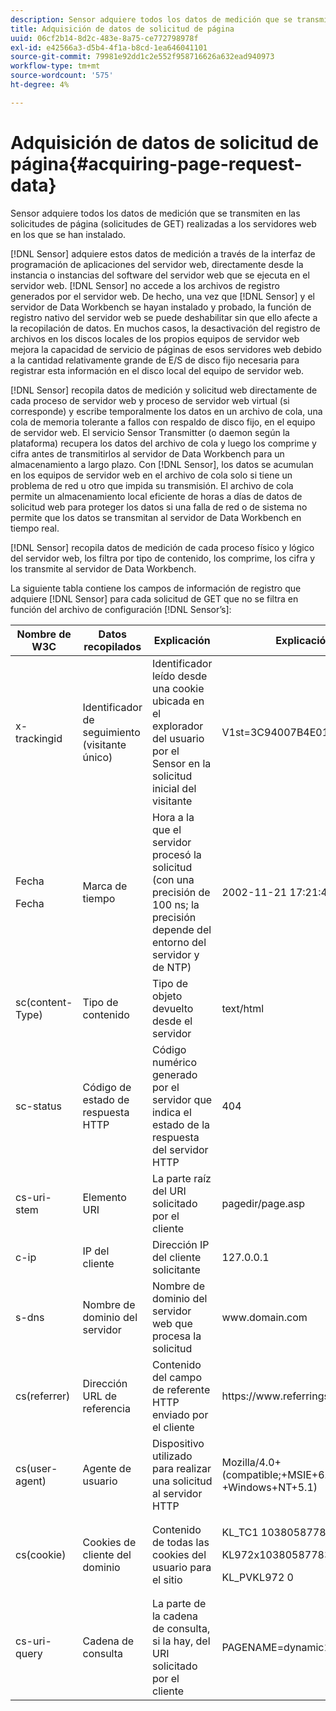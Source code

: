```yaml
---
description: Sensor adquiere todos los datos de medición que se transmiten en las solicitudes de página (solicitudes de GET) realizadas a los servidores web en los que se han instalado.
title: Adquisición de datos de solicitud de página
uuid: 06cf2b14-8d2c-483e-8a75-ce772798978f
exl-id: e42566a3-d5b4-4f1a-b8cd-1ea646041101
source-git-commit: 79981e92dd1c2e552f958716626a632ead940973
workflow-type: tm+mt
source-wordcount: '575'
ht-degree: 4%

---
```


# Adquisición de datos de solicitud de página{#acquiring-page-request-data}

Sensor adquiere todos los datos de medición que se transmiten en las solicitudes de página (solicitudes de GET) realizadas a los servidores web en los que se han instalado.

[!DNL Sensor] adquiere estos datos de medición a través de la interfaz de programación de aplicaciones del servidor web, directamente desde la instancia o instancias del software del servidor web que se ejecuta en el servidor web. [!DNL Sensor] no accede a los archivos de registro generados por el servidor web. De hecho, una vez que [!DNL Sensor] y el servidor de Data Workbench se hayan instalado y probado, la función de registro nativo del servidor web se puede deshabilitar sin que ello afecte a la recopilación de datos. En muchos casos, la desactivación del registro de archivos en los discos locales de los propios equipos de servidor web mejora la capacidad de servicio de páginas de esos servidores web debido a la cantidad relativamente grande de E/S de disco fijo necesaria para registrar esta información en el disco local del equipo de servidor web.

[!DNL Sensor] recopila datos de medición y solicitud web directamente de cada proceso de servidor web y proceso de servidor web virtual (si corresponde) y escribe temporalmente los datos en un archivo de cola, una cola de memoria tolerante a fallos con respaldo de disco fijo, en el equipo de servidor web. El servicio Sensor Transmitter (o daemon según la plataforma) recupera los datos del archivo de cola y luego los comprime y cifra antes de transmitirlos al servidor de Data Workbench para un almacenamiento a largo plazo. Con [!DNL Sensor], los datos se acumulan en los equipos de servidor web en el archivo de cola solo si tiene un problema de red u otro que impida su transmisión. El archivo de cola permite un almacenamiento local eficiente de horas a días de datos de solicitud web para proteger los datos si una falla de red o de sistema no permite que los datos se transmitan al servidor de Data Workbench en tiempo real.

[!DNL Sensor] recopila datos de medición de cada proceso físico y lógico del servidor web, los filtra por tipo de contenido, los comprime, los cifra y los transmite al servidor de Data Workbench.

La siguiente tabla contiene los campos de información de registro que adquiere [!DNL Sensor] para cada solicitud de GET que no se filtra en función del archivo de configuración [!DNL Sensor’s]:

<table id="table_5F65474150EC41648B35D0B031FB9B15">
 <thead>
  <tr>
   <th colname="col1" class="entry"> Nombre de W3C </th>
   <th colname="col2" class="entry"> Datos recopilados </th>
   <th colname="col3" class="entry"> Explicación </th>
   <th colname="col4" class="entry"> Explicación </th>
  </tr>
 </thead>
 <tbody>
  <tr>
   <td colname="col1"> x-trackingid </td>
   <td colname="col2"> Identificador de seguimiento (visitante único) </td>
   <td colname="col3"> Identificador leído desde una cookie ubicada en el explorador del usuario por el <span class="wintitle"> Sensor </span> en la solicitud inicial del visitante </td>
   <td colname="col4"> V1st=3C94007B4E01F9C2 </td>
  </tr>
  <tr>
   <td colname="col1"> <p>Fecha </p> <p>Fecha </p> </td>
   <td colname="col2"> Marca de tiempo </td>
   <td colname="col3"> Hora a la que el servidor procesó la solicitud (con una precisión de 100 ns; la precisión depende del entorno del servidor y de NTP) </td>
   <td colname="col4"> 2002-11-21 17:21:45.123 </td>
  </tr>
  <tr>
   <td colname="col1"> sc(content-Type) </td>
   <td colname="col2"> Tipo de contenido </td>
   <td colname="col3"> Tipo de objeto devuelto desde el servidor </td>
   <td colname="col4"> text/html </td>
  </tr>
  <tr>
   <td colname="col1"> sc-status </td>
   <td colname="col2"> Código de estado de respuesta HTTP </td>
   <td colname="col3"> Código numérico generado por el servidor que indica el estado de la respuesta del servidor HTTP </td>
   <td colname="col4"> 404 </td>
  </tr>
  <tr>
   <td colname="col1"> cs-uri-stem </td>
   <td colname="col2"> Elemento URI </td>
   <td colname="col3"> La parte raíz del URI solicitado por el cliente </td>
   <td colname="col4"> <span class="filepath"> pagedir/page.asp  </span> </td>
  </tr>
  <tr>
   <td colname="col1"> c-ip </td>
   <td colname="col2"> IP del cliente </td>
   <td colname="col3"> Dirección IP del cliente solicitante </td>
   <td colname="col4"> 127.0.0.1 </td>
  </tr>
  <tr>
   <td colname="col1"> s-dns </td>
   <td colname="col2"> Nombre de dominio del servidor </td>
   <td colname="col3"> Nombre de dominio del servidor web que procesa la solicitud </td>
   <td colname="col4"> <span class="filepath"> www.domain.com  </span> </td>
  </tr>
  <tr>
   <td colname="col1"> cs(referrer) </td>
   <td colname="col2"> Dirección URL de referencia </td>
   <td colname="col3"> Contenido del campo de referente HTTP enviado por el cliente </td>
   <td colname="col4"> <span class="filepath"> https://www.referringsite.com  </span> </td>
  </tr>
  <tr>
   <td colname="col1"> cs(user-agent) </td>
   <td colname="col2"> Agente de usuario </td>
   <td colname="col3"> Dispositivo utilizado para realizar una solicitud al servidor HTTP </td>
   <td colname="col4"> Mozilla/4.0+(compatible;+MSIE+6.0) +Windows+NT+5.1) </td>
  </tr>
  <tr>
   <td colname="col1"> cs(cookie) </td>
   <td colname="col2"> Cookies de cliente del dominio </td>
   <td colname="col3"> Contenido de todas las cookies del usuario para el sitio </td>
   <td colname="col4"> <p>KL_TC1 1038058778312 </p> <p>KL972x1038058778312282052 </p> <p>KL_PVKL972 0 </p> </td>
  </tr>
  <tr>
   <td colname="col1"> cs-uri-query </td>
   <td colname="col2"> Cadena de consulta </td>
   <td colname="col3"> La parte de la cadena de consulta, si la hay, del URI solicitado por el cliente </td>
   <td colname="col4"> PAGENAME=dynamic1&amp;link=3001 </td>
  </tr>
 </tbody>
</table>
